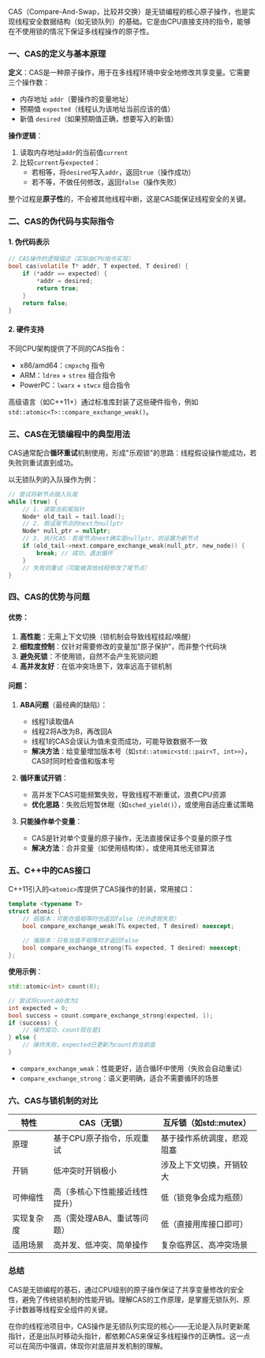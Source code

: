 CAS（Compare-And-Swap，比较并交换）是无锁编程的核心原子操作，也是实现线程安全数据结构（如无锁队列）的基础。它是由CPU直接支持的指令，能够在不使用锁的情况下保证多线程操作的原子性。


### 一、CAS的定义与基本原理

**定义**：CAS是一种原子操作，用于在多线程环境中安全地修改共享变量。它需要三个操作数：
- 内存地址 `addr`（要操作的变量地址）
- 预期值 `expected`（线程认为该地址当前应该的值）
- 新值 `desired`（如果预期值正确，想要写入的新值）

**操作逻辑**：
1. 读取内存地址`addr`的当前值`current`
2. 比较`current`与`expected`：
   - 若相等，将`desired`写入`addr`，返回`true`（操作成功）
   - 若不等，不做任何修改，返回`false`（操作失败）

整个过程是**原子性**的，不会被其他线程中断，这是CAS能保证线程安全的关键。


### 二、CAS的伪代码与实际指令

#### 1. 伪代码表示
```c
// CAS操作的逻辑描述（实际由CPU指令实现）
bool cas(volatile T* addr, T expected, T desired) {
    if (*addr == expected) {
        *addr = desired;
        return true;
    }
    return false;
}
```

#### 2. 硬件支持
不同CPU架构提供了不同的CAS指令：
- x86/amd64：`cmpxchg` 指令
- ARM：`ldrex` + `strex` 组合指令
- PowerPC：`lwarx` + `stwcx` 组合指令

高级语言（如C++11+）通过标准库封装了这些硬件指令，例如`std::atomic<T>::compare_exchange_weak()`。


### 三、CAS在无锁编程中的典型用法

CAS通常配合**循环重试**机制使用，形成"乐观锁"的思路：线程假设操作能成功，若失败则重试直到成功。

以无锁队列的入队操作为例：
```cpp
// 尝试将新节点插入队尾
while (true) {
    // 1. 读取当前尾指针
    Node* old_tail = tail.load();
    // 2. 假设尾节点的next为nullptr
    Node* null_ptr = nullptr;
    // 3. 执行CAS：若尾节点next确实是nullptr，则设置为新节点
    if (old_tail->next.compare_exchange_weak(null_ptr, new_node)) {
        break; // 成功，退出循环
    }
    // 失败则重试（可能被其他线程修改了尾节点）
}
```


### 四、CAS的优势与问题

#### 优势：
1. **高性能**：无需上下文切换（锁机制会导致线程挂起/唤醒）
2. **细粒度控制**：仅针对需要修改的变量加"原子保护"，而非整个代码块
3. **避免死锁**：不使用锁，自然不会产生死锁问题
4. **高并发友好**：在低冲突场景下，效率远高于锁机制


#### 问题：
1. **ABA问题**（最经典的缺陷）：
   - 线程1读取值A
   - 线程2将A改为B，再改回A
   - 线程1的CAS会误认为值未变而成功，可能导致数据不一致
   - **解决方法**：给变量增加版本号（如`std::atomic<std::pair<T, int>>`），CAS时同时检查值和版本号

2. **循环重试开销**：
   - 高并发下CAS可能频繁失败，导致线程不断重试，浪费CPU资源
   - **优化思路**：失败后短暂休眠（如`sched_yield()`），或使用自适应重试策略

3. **只能操作单个变量**：
   - CAS是针对单个变量的原子操作，无法直接保证多个变量的原子性
   - **解决方法**：合并变量（如使用结构体），或使用其他无锁算法


### 五、C++中的CAS接口

C++11引入的`<atomic>`库提供了CAS操作的封装，常用接口：

```cpp
template <typename T>
struct atomic {
    // 弱版本：可能在值相等时也返回false（允许虚假失败）
    bool compare_exchange_weak(T& expected, T desired) noexcept;
    
    // 强版本：只有当值不相等时才返回false
    bool compare_exchange_strong(T& expected, T desired) noexcept;
};
```

**使用示例**：
```cpp
std::atomic<int> count(0);

// 尝试将count从0改为1
int expected = 0;
bool success = count.compare_exchange_strong(expected, 1);
if (success) {
    // 操作成功，count现在是1
} else {
    // 操作失败，expected已更新为count的当前值
}
```

- `compare_exchange_weak`：性能更好，适合循环中使用（失败会自动重试）
- `compare_exchange_strong`：语义更明确，适合不需要循环的场景


### 六、CAS与锁机制的对比

| 特性         | CAS（无锁）                  | 互斥锁（如std::mutex）       |
|--------------|------------------------------|------------------------------|
| 原理         | 基于CPU原子指令，乐观重试    | 基于操作系统调度，悲观阻塞    |
| 开销         | 低冲突时开销极小             | 涉及上下文切换，开销较大      |
| 可伸缩性     | 高（多核心下性能接近线性提升）| 低（锁竞争会成为瓶颈）        |
| 实现复杂度   | 高（需处理ABA、重试等问题）  | 低（直接用库接口即可）        |
| 适用场景     | 高并发、低冲突、简单操作     | 复杂临界区、高冲突场景        |


### 总结

CAS是无锁编程的基石，通过CPU级别的原子操作保证了共享变量修改的安全性，避免了传统锁机制的性能开销。理解CAS的工作原理，是掌握无锁队列、原子计数器等线程安全组件的关键。

在你的线程池项目中，CAS操作是无锁队列实现的核心——无论是入队时更新尾指针，还是出队时移动头指针，都依赖CAS来保证多线程操作的正确性。这一点可以在简历中强调，体现你对底层并发机制的理解。